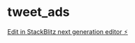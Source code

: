 # tweet_ads

[Edit in StackBlitz next generation editor ⚡️](https://stackblitz.com/~/github.com/yosee46/tweet_ads)